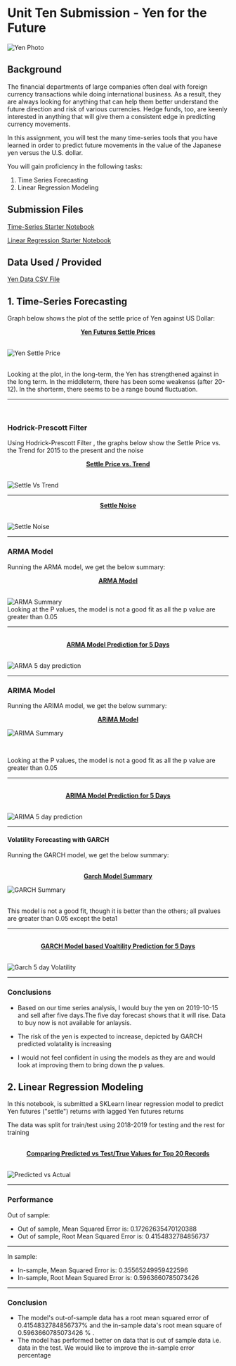 # Unit Ten Submission -  Yen for the Future

![Yen Photo](Images/unit-10-readme-photo.png)

## Background

The financial departments of large companies often deal with foreign currency transactions while doing international business. As a result, they are always looking for anything that can help them better understand the future direction and risk of various currencies. Hedge funds, too, are keenly interested in anything that will give them a consistent edge in predicting currency movements.

In this assignment, you will test the many time-series tools that you have learned in order to predict future movements in the value of the Japanese yen versus the U.S. dollar.

You will gain proficiency in the following tasks:

1. Time Series Forecasting
2. Linear Regression Modeling

## Submission Files 

[Time-Series Starter Notebook](submission/time_series_analysis.ipynb)

[Linear Regression Starter Notebook](submission/regression_analysis.ipynb)

## Data Used / Provided 
[Yen Data CSV File](submission/data/yen.csv)

## 1. Time-Series Forecasting

Graph below shows the plot of the settle price of Yen against US Dollar:

<div align="center"> <b> <u> Yen Futures Settle Prices </u> </b> </div>
<br/>

![Yen Settle Price](Images/Graphs/Yen_futures.jpg)

<br/>
Looking at the plot, in the long-term, the Yen has strengthened against in the long term. In the middleterm, there has been some weakenss (after 20-12). In the shorterm, there seems to be a range bound fluctuation.

---
<br/>

### Hodrick-Prescott Filter 

 Using Hodrick-Prescott Filter , the graphs below show the Settle Price vs. the Trend for 2015 to the present and the noise 
<br/>
 <div align="center"> <b> <u> Settle Price vs. Trend </u> </b> </div>
<br/>

![Settle Vs Trend](Images/Graphs/Settle_Trend.jpg)
<br/>

----

<div align="center"> <b> <u> Settle Noise </u> </b> </div>
<br/>

![Settle Noise](Images/Graphs/Settle_Noise.jpg)

---

### ARMA Model 
Running the ARMA model, we get the below summary:
<br/>
 <div align="center"> <b> <u> ARMA Model</u> </b> </div>
<br/>

![ARMA Summary](Images/Reports/arma_report.jpg)
<br/>
Looking at the P values, the model is not a good fit as all the p value are greater than 0.05

---

<br/>
 <div align="center"> <b> <u> ARMA Model Prediction for 5 Days</u> </b> </div>
<br/>

![ARMA 5 day prediction](Images/Graphs/five_days_forecast.jpg)

---

### ARIMA Model 

Running the ARIMA model, we get the below summary:
<br/>
 <div align="center"> <b> <u> ARiMA Model</u> </b> </div>

 ![ARIMA Summary](Images/Reports/arima_report.jpg)

<br/>

Looking at the P values, the model is not a good fit as all the p value are greater than 0.05

--- 

<br/>
 <div align="center"> <b> <u> ARIMA Model Prediction for 5 Days</u> </b> </div>
<br/>

![ARIMA 5 day prediction](Images/Graphs/five_day_forecast_arima.jpg)

---

#### Volatility Forecasting with GARCH

Running the GARCH model, we get the below summary:

<br/>
 <div align="center"> <b> <u> Garch Model Summary</u> </b> </div>

 ![GARCH Summary](Images/Reports/arch_report.jpg)

<br/>
This model is not a good fit, though it is better than the others; all pvalues are greater than 0.05 except the beta1

---

<br/>
 <div align="center"> <b> <u> GARCH Model based Voaltility Prediction for 5 Days</u> </b> </div>
<br/>

![Garch 5 day Volatility](Images/Graphs/five_day_volatility_GARCH.jpg)

---

### Conclusions
* Based on our time series analysis, I would buy the yen on 2019-10-15 and sell after five days.The five day forecast shows that it will rise. Data to buy now is not available for anlaysis. 

* The risk of the yen is expected to increase, depicted by GARCH predicted volatality is increasing 

* I would not feel confident in using the models as they are and would look at improving them to bring down the p values. 

## 2. Linear Regression Modeling

In this notebook, is submitted a SKLearn linear regression model to predict Yen futures ("settle") returns with lagged Yen futures returns

The data was split for train/test using 2018-2019 for testing and the rest for training

<br/>
 <div align="center"> <b> <u> Comparing Predicted vs Test/True Values for Top 20 Records  </u> </b> </div>
<br/>

![Predicted vs Actual](Images/Graphs/predictionvstest.jpg)

--- 

### Performance
Out of sample:

* Out of sample, Mean Squared Error is: 0.17262635470120388
* Out of sample, Root Mean Squared Error is: 0.4154832784856737
---
In sample:

* In-sample,  Mean Squared Error is: 0.35565249959422596
* In-sample, Root Mean Squared Error is: 0.5963660785073426
--- 
### Conclusion

* The model's out-of-sample data has a root mean squared error of 0.4154832784856737% and the in-sample data's root mean square of 0.5963660785073426 % . 
* The model has performed better on data that is out of sample data i.e. data in the test. We would like to improve the in-sample error percentage
